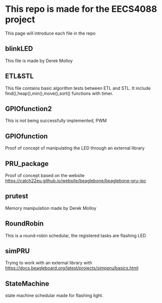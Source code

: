 # This repo is made for the EECS4088 project
This page will introduce each file in the repo

## blinkLED
This file is made by Derek Molloy

## ETL&STL
This file contains basic algorithm tests between ETL and STL. It include find(),heap(),min(),move(),sort() functions with timer.

## GPIOfunction2
This is not being successfully implemented, PWM

## GPIOfunction
Proof of concept of manipulating the LED through an external library

## PRU_package
Proof of concept based on the website https://catch22eu.github.io/website/beaglebone/beaglebone-pru-ipc 

## prutest
Memory manipulation made by Derek Molloy

## RoundRobin
This is a round-robin schedular, the registered tasks are flashing LED

## simPRU
Trying to work with an external library with https://docs.beagleboard.org/latest/projects/simppru/basics.html

## StateMachine
state machine schedular made for flashing light.
